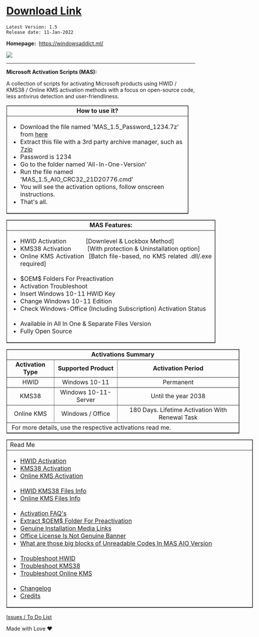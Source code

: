   # **[Download Link](https://github.com/massgravel/Microsoft-Activation-Scripts/releases)** <br/>

    Latest Version: 1.5
    Release date: 11-Jan-2022

   **Homepage:**&nbsp; https://windowsaddict.ml/ <br/>

   <a href="https://discord.gg/gjJEfq7ux8">
  <img src="https://discordapp.com/api/guilds/746721520931569757/widget.png?style=banner3" />
</a>

<hr />

  **Microsoft Activation Scripts (MAS):**

   A collection of scripts for activating Microsoft products using HWID / KMS38 / Online KMS activation methods 
   with a focus on open-source code, less antivirus detection and user-friendliness.

 
 <table border="1" cellpadding="1" cellspacing="0" style="width:486px">
	<tbody>
		<tr>
			<td style="text-align:center; width:478px"><strong>How to use it?</strong></td>
		</tr>
		<tr>
			<td style="width:478px">
			<ul>
				<li>Download the file named &#39;MAS_1.5_Password_1234.7z&#39; from <a href="https://github.com/massgravel/Microsoft-Activation-Scripts/releases" target="_blank">here</a></li>
				<li>Extract this file with a 3rd party archive manager, such as <a href="https://www.7-zip.org/download.html" target="_blank">7zip</a></li>
				<li>Password is<strong> </strong>1234</li>
				<li>Go to the folder named &#39;All-In-One-Version&#39;</li>
				<li>Run the file named &#39;MAS_1.5_AIO_CRC32_21D20776.cmd&#39;</li>
				<li>You will see the activation options, follow onscreen instructions.</li>
				<li>That&#39;s all.</li>
			</ul>
			</td>
		</tr>
	</tbody>
</table>

<table border="1" cellpadding="1" cellspacing="0" style="width:558px">
	<tbody>
		<tr>
			<td style="text-align:center; width:550px"><strong>MAS Features:</strong></td>
		</tr>
		<tr>
			<td style="width:550px">
			<ul>
				<li style="text-align:justify">HWID Activation&nbsp; &nbsp; &nbsp; &nbsp; &nbsp; &nbsp; [Downlevel &amp; Lockbox Method]</li>
				<li style="text-align:justify">KMS38 Activation&nbsp; &nbsp; &nbsp; &nbsp; &nbsp; [With protection &amp; Uninstallation option]</li>
				<li style="text-align:justify">Online KMS Activation&nbsp; [Batch file-based, no KMS related .dll/.exe required]<br />
				&nbsp;</li>
				<li style="text-align:justify">$OEM$ Folders For Preactivation</li>
				<li style="text-align:justify">Activation Troubleshoot</li>
				<li style="text-align:justify">Insert Windows 10-11 HWID Key</li>
				<li style="text-align:justify">Change Windows 10-11 Edition</li>
				<li style="text-align:justify">Check Windows-Office (Including Subscription) Activation Status<br />
				&nbsp;</li>
				<li style="text-align:justify">Available in All In One &amp; Separate Files Version</li>
				<li style="text-align:justify">Fully Open Source</li>
			</ul>
			</td>
		</tr>
	</tbody>
</table>



<table border="1" cellpadding="1" cellspacing="0" style="width:622px">
	<tbody>
		<tr>
			<td colspan="3" style="text-align:center; width:614px"><strong>Activations Summary</strong></td>
		</tr>
		<tr>
			<td style="text-align:center; width:112px"><strong>Activation Type</strong></td>
			<td style="text-align:center; width:160px"><strong>Supported Product</strong></td>
			<td style="text-align:center; width:332px"><strong>Activation Period</strong></td>
		</tr>
		<tr>
			<td style="text-align:center; width:112px">HWID</td>
			<td style="text-align:center; width:160px">Windows 10-11</td>
			<td style="text-align:center; width:332px">Permanent</td>
		</tr>
		<tr>
			<td style="text-align:center; width:112px">KMS38</td>
			<td style="text-align:center; width:160px">Windows 10-11-Server</td>
			<td style="text-align:center; width:332px">Until the year 2038</td>
		</tr>
		<tr>
			<td style="text-align:center; width:112px">Online KMS</td>
			<td style="text-align:center; width:160px">Windows / Office</td>
			<td style="text-align:center; width:332px">180 Days. Lifetime Activation With Renewal Task</td>
		</tr>
		<tr>
			<td colspan="3" style="width:614px">&nbsp;For more details, use the respective activations read me.</td>
		</tr>
	</tbody>
</table>
 
<table border="1" cellpadding="1" cellspacing="0" style="width:658px">
	<tbody>
		<tr>
			<td style="width:650px">Read Me</td>
		</tr>
		<tr>
			<td style="width:650px">
			<ul>
				<li><a href="https://windowsaddict.ml/readme-hwid.html" rel="nofollow" target="_blank">HWID Activation</a></li>
				<li><a href="https://windowsaddict.ml/readme-kms38.html" rel="nofollow" target="_blank">KMS38 Activation</a></li>
				<li><a href="https://windowsaddict.ml/readme-online-kms.html" rel="nofollow" target="_blank">Online KMS Activation</a><br />
				&nbsp;</li>
				<li><a href="https://windowsaddict.ml/readme-hwid-kms38-files.html" rel="nofollow" target="_blank">HWID KMS38 Files Info</a></li>
				<li><a href="https://windowsaddict.ml/readme-online-kms-files.html" rel="nofollow" target="_blank">Online KMS Files Info</a><br />
				&nbsp;</li>
				<li><a href="https://windowsaddict.ml/readme-activation-faq.html" rel="nofollow" target="_blank">Activation FAQ&#39;s</a></li>
				<li><a href="https://windowsaddict.ml/readme-oem-folder.html" rel="nofollow" target="_blank">Extract $OEM$ Folder For Preactivation</a></li>
				<li><a href="https://windowsaddict.ml/readme-genuine-installation-media.html" rel="nofollow" target="_blank">Genuine Installation Media Links</a></li>
				<li><a href="https://windowsaddict.ml/readme-genuine-installation-media.html" rel="nofollow" target="_blank">Office License Is Not Genuine Banner</a></li>
				<li><a href="https://windowsaddict.ml/readme-unreadable-codes-in-mas-aio.html" rel="nofollow" target="_blank">What are those big blocks of Unreadable Codes In MAS AIO Version</a><br />
				&nbsp;</li>
				<li><a href="https://windowsaddict.ml/readme-troubleshoot-hwid.html" rel="nofollow" target="_blank">Troubleshoot HWID</a></li>
				<li><a href="https://windowsaddict.ml/readme-troubleshoot-kms38.html" rel="nofollow" target="_blank">Troubleshoot KMS38</a></li>
				<li><a href="https://windowsaddict.ml/readme-troubleshoot-onlinekms.html" rel="nofollow" target="_blank">Troubleshoot Online KMS</a><br />
				&nbsp;</li>
				<li><a href="https://windowsaddict.ml/readme-mas-changelog.html" target="_blank">Changelog</a></li>
				<li><a href="https://windowsaddict.ml/readme-mas-credits.html" target="_blank">Credits</a></li>
			</ul>
			</td>
		</tr>
	</tbody>
</table>

 [Issues / To Do List](https://windowsaddict.ml/mas-todo-list.html)
 
Made with Love ❤️
